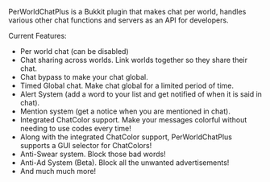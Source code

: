 PerWorldChatPlus is a Bukkit plugin that makes chat per world, handles various other chat functions and servers as an API for developers.


Current Features:
- Per world chat (can be disabled)
- Chat sharing across worlds. Link worlds together so they share their chat.
- Chat bypass to make your chat global.
- Timed Global chat. Make chat global for a limited period of time.
- Alert System (add a word to your list and get notified of when it is said in chat).
- Mention system (get a notice when you are mentioned in chat).
- Integrated ChatColor support. Make your messages colorful without needing to use codes every time!
- Along with the integrated ChatColor support, PerWorldChatPlus supports a GUI selector for ChatColors!
- Anti-Swear system. Block those bad words!
- Anti-Ad System (Beta). Block all the unwanted advertisements!
- And much much more!
